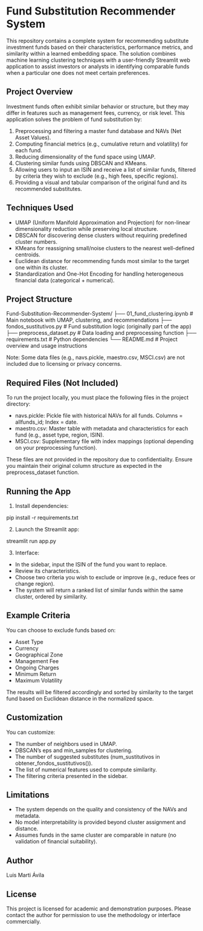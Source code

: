 # Fund Substitution Recommender System

This repository contains a complete system for recommending substitute investment funds based on their characteristics, performance metrics, and similarity within a learned embedding space. The solution combines machine learning clustering techniques with a user-friendly Streamlit web application to assist investors or analysts in identifying comparable funds when a particular one does not meet certain preferences.

## Project Overview

Investment funds often exhibit similar behavior or structure, but they may differ in features such as management fees, currency, or risk level. This application solves the problem of fund substitution by:

1. Preprocessing and filtering a master fund database and NAVs (Net Asset Values).
2. Computing financial metrics (e.g., cumulative return and volatility) for each fund.
3. Reducing dimensionality of the fund space using UMAP.
4. Clustering similar funds using DBSCAN and KMeans.
5. Allowing users to input an ISIN and receive a list of similar funds, filtered by criteria they wish to exclude (e.g., high fees, specific regions).
6. Providing a visual and tabular comparison of the original fund and its recommended substitutes.

## Techniques Used

* UMAP (Uniform Manifold Approximation and Projection) for non-linear dimensionality reduction while preserving local structure.
* DBSCAN for discovering dense clusters without requiring predefined cluster numbers.
* KMeans for reassigning small/noise clusters to the nearest well-defined centroids.
* Euclidean distance for recommending funds most similar to the target one within its cluster.
* Standardization and One-Hot Encoding for handling heterogeneous financial data (categorical + numerical).

## Project Structure

Fund-Substitution-Recommender-System/
├── 01_fund_clustering.ipynb        # Main notebook with UMAP, clustering, and recommendations
├── fondos_sustitutivos.py          # Fund substitution logic (originally part of the app)
├── preprocess_dataset.py           # Data loading and preprocessing function
├── requirements.txt                # Python dependencies
└── README.md                       # Project overview and usage instructions


Note: Some data files (e.g., navs.pickle, maestro.csv, MSCI.csv) are not included due to licensing or privacy concerns.

## Required Files (Not Included)

To run the project locally, you must place the following files in the project directory:

* navs.pickle: Pickle file with historical NAVs for all funds. Columns = allfunds\_id; Index = date.
* maestro.csv: Master table with metadata and characteristics for each fund (e.g., asset type, region, ISIN).
* MSCI.csv: Supplementary file with index mappings (optional depending on your preprocessing function).

These files are not provided in the repository due to confidentiality. Ensure you maintain their original column structure as expected in the preprocess\_dataset function.

## Running the App

1. Install dependencies:

pip install -r requirements.txt

2. Launch the Streamlit app:

streamlit run app.py

3. Interface:

* In the sidebar, input the ISIN of the fund you want to replace.
* Review its characteristics.
* Choose two criteria you wish to exclude or improve (e.g., reduce fees or change region).
* The system will return a ranked list of similar funds within the same cluster, ordered by similarity.

## Example Criteria

You can choose to exclude funds based on:

* Asset Type
* Currency
* Geographical Zone
* Management Fee
* Ongoing Charges
* Minimum Return
* Maximum Volatility

The results will be filtered accordingly and sorted by similarity to the target fund based on Euclidean distance in the normalized space.

## Customization

You can customize:

* The number of neighbors used in UMAP.
* DBSCAN’s eps and min\_samples for clustering.
* The number of suggested substitutes (num\_sustitutivos in obtener\_fondos\_sustitutivos()).
* The list of numerical features used to compute similarity.
* The filtering criteria presented in the sidebar.

## Limitations

* The system depends on the quality and consistency of the NAVs and metadata.
* No model interpretability is provided beyond cluster assignment and distance.
* Assumes funds in the same cluster are comparable in nature (no validation of financial suitability).

## Author

Luis Marti Ávila

## License

This project is licensed for academic and demonstration purposes. Please contact the author for permission to use the methodology or interface commercially.
